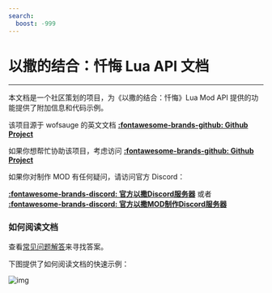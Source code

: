 ```yaml
---
search:
  boost: -999
---
```

# 以撒的结合：忏悔 Lua API 文档
___

本文档是一个社区策划的项目，为《以撒的结合：忏悔》Lua Mod API 提供的功能提供了附加信息和代码示例。

该项目源于 wofsauge 的英文文档 **[:fontawesome-brands-github: Github Project](https://github.com/wofsauge/IsaacDocs)**

如果你想帮忙协助该项目，考虑访问 **[:fontawesome-brands-github: Github Project](https://github.com/58115310/IsaacDocs)**

如果你对制作 MOD 有任何疑问，请访问官方 Discord：

**[:fontawesome-brands-discord: 官方以撒Discord服务器](https://discord.gg/isaac)** 或者 **[:fontawesome-brands-discord: 官方以撒MOD制作Discord服务器](https://discord.gg/KbevtvgD4z)**

### 如何阅读文档
查看[常见问题解答](./faq/FaqHome.md)来寻找答案。

下图提供了如何阅读文档的快速示例：

![img](./images/docs_reading_guide.png)